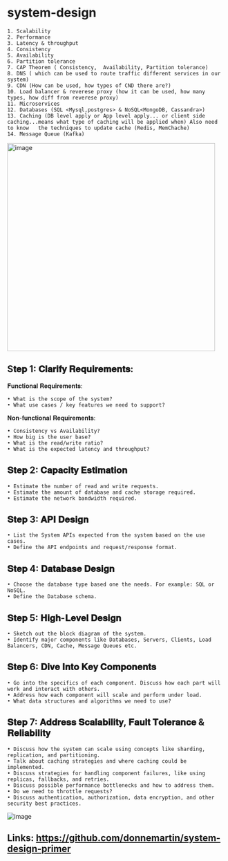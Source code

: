 # system-design

    1. Scalability
    2. Performance
    3. Latency & throughput
    4. Consistency
    5. Availability
    6. Partition tolerance
    7. CAP Theorem ( Consistency,  Availability, Partition tolerance)
    8. DNS ( which can be used to route traffic different services in our system)
    9. CDN (How can be used, how types of CND there are?)
    10. Load balancer & reverese proxy (how it can be used, how many types, how diff from reverese proxy)
    11. Microservices
    12. Databases (SQL <Mysql,postgres> & NoSQL<MongoDB, Cassandra>)
    13. Caching (DB level apply or App level apply... or client side caching...means what type of caching will be applied when) Also need to know   the techniques to update cache (Redis, MemChache)
    14. Message Queue (Kafka)

<img width="481" alt="image" src="https://github.com/abhijitxroy/system-design/assets/161963891/097aff50-b689-4fd2-bbf9-6a6824392018">

S𝐭𝐞𝐩 1: 𝐂𝐥𝐚𝐫𝐢𝐟𝐲 𝐑𝐞𝐪𝐮𝐢𝐫𝐞𝐦𝐞𝐧𝐭𝐬:
-
𝐅𝐮𝐧𝐜𝐭𝐢𝐨𝐧𝐚𝐥 𝐑𝐞𝐪𝐮𝐢𝐫𝐞𝐦𝐞𝐧𝐭𝐬:
	
 	• What is the scope of the system?
	• What use cases / key features we need to support?
𝐍𝐨𝐧-𝐟𝐮𝐧𝐜𝐭𝐢𝐨𝐧𝐚𝐥 𝐑𝐞𝐪𝐮𝐢𝐫𝐞𝐦𝐞𝐧𝐭𝐬:
	
 	• Consistency vs Availability?
	• How big is the user base?
	• What is the read/write ratio?
	• What is the expected latency and throughput?
	
𝐒𝐭𝐞𝐩 2: 𝐂𝐚𝐩𝐚𝐜𝐢𝐭𝐲 𝐄𝐬𝐭𝐢𝐦𝐚𝐭𝐢𝐨𝐧
-
 	• Estimate the number of read and write requests.
	• Estimate the amount of database and cache storage required.
	• Estimate the network bandwidth required.
	
𝐒𝐭𝐞𝐩 3: 𝐀𝐏𝐈 𝐃𝐞𝐬𝐢𝐠𝐧
-
	• List the System APIs expected from the system based on the use cases.
	• Define the API endpoints and request/response format.
	
𝐒𝐭𝐞𝐩 4: 𝐃𝐚𝐭𝐚𝐛𝐚𝐬𝐞 𝐃𝐞𝐬𝐢𝐠𝐧
-
	• Choose the database type based one the needs. For example: SQL or NoSQL.
	• Define the Database schema.
	
𝐒𝐭𝐞𝐩 5: 𝐇𝐢𝐠𝐡-𝐋𝐞𝐯𝐞𝐥 𝐃𝐞𝐬𝐢𝐠𝐧
-
	• Sketch out the block diagram of the system.
	• Identify major components like Databases, Servers, Clients, Load Balancers, CDN, Cache, Message Queues etc.
	
𝐒𝐭𝐞𝐩 6: 𝐃𝐢𝐯𝐞 𝐈𝐧𝐭𝐨 𝐊𝐞𝐲 𝐂𝐨𝐦𝐩𝐨𝐧𝐞𝐧𝐭𝐬
-
	• Go into the specifics of each component. Discuss how each part will work and interact with others.
	• Address how each component will scale and perform under load.
	• What data structures and algorithms we need to use?
	
𝐒𝐭𝐞𝐩 7: 𝐀𝐝𝐝𝐫𝐞𝐬𝐬 𝐒𝐜𝐚𝐥𝐚𝐛𝐢𝐥𝐢𝐭𝐲, 𝐅𝐚𝐮𝐥𝐭 𝐓𝐨𝐥𝐞𝐫𝐚𝐧𝐜𝐞 & 𝐑𝐞𝐥𝐢𝐚𝐛𝐢𝐥𝐢𝐭𝐲
-
	• Discuss how the system can scale using concepts like sharding, replication, and partitioning.
	• Talk about caching strategies and where caching could be implemented.
	• Discuss strategies for handling component failures, like using replicas, fallbacks, and retries.
	• Discuss possible performance bottlenecks and how to address them.
	• Do we need to throttle requests?
	• Discuss authentication, authorization, data encryption, and other security best practices.
![image](https://github.com/abhijitxroy/system-design/assets/161963891/663d98b5-b8ba-488d-abd4-dacadf866e7d)


Links: https://github.com/donnemartin/system-design-primer
-
